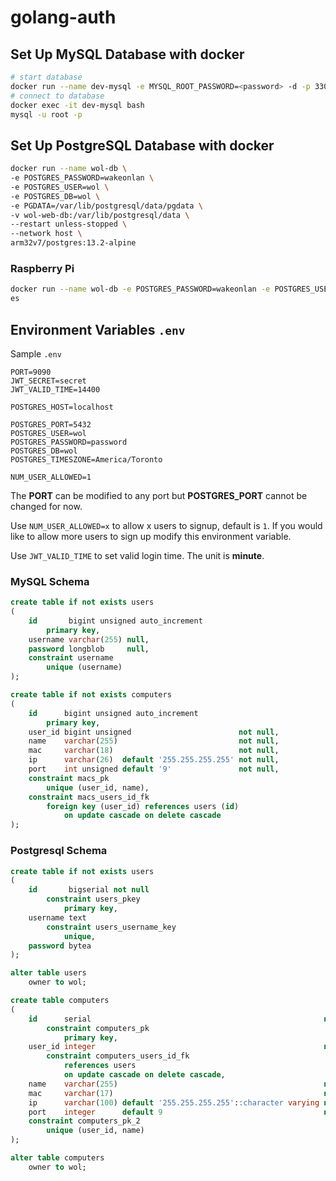 # golang-auth

## Set Up MySQL Database with docker

```bash
# start database
docker run --name dev-mysql -e MYSQL_ROOT_PASSWORD=<password> -d -p 3306:3306 mysql:latest
# connect to database
docker exec -it dev-mysql bash
mysql -u root -p
```

## Set Up PostgreSQL Database with docker

```bash
docker run --name wol-db \
-e POSTGRES_PASSWORD=wakeonlan \
-e POSTGRES_USER=wol \
-e POSTGRES_DB=wol \
-e PGDATA=/var/lib/postgresql/data/pgdata \
-v wol-web-db:/var/lib/postgresql/data \
--restart unless-stopped \
--network host \
arm32v7/postgres:13.2-alpine
```

### Raspberry Pi
```bash
docker run --name wol-db -e POSTGRES_PASSWORD=wakeonlan -e POSTGRES_USER=wol -e POSTGRES_DB=wol -e PGDATA=/var/lib/postgresql/data/pgdata -v wol-web-db:/var/lib/postgresql/data -v $PWD/backend/docker_postgres_init.sql:/docker-entrypoint-initdb.d/docker_postgres_init.sql --network host --restart unless-stopped -d arm32v7/postgr
es
```

## Environment Variables `.env`

Sample `.env`

```
PORT=9090
JWT_SECRET=secret
JWT_VALID_TIME=14400

POSTGRES_HOST=localhost

POSTGRES_PORT=5432
POSTGRES_USER=wol
POSTGRES_PASSWORD=password
POSTGRES_DB=wol
POSTGRES_TIMESZONE=America/Toronto

NUM_USER_ALLOWED=1
```

The **PORT** can be modified to any port but **POSTGRES_PORT** cannot be changed for now.

Use `NUM_USER_ALLOWED=x` to allow x users to signup, default is `1`. If you would like to allow more users to sign up modify this environment variable.

Use `JWT_VALID_TIME` to set valid login time. The unit is **minute**.

### MySQL Schema

```sql
create table if not exists users
(
    id       bigint unsigned auto_increment
        primary key,
    username varchar(255) null,
    password longblob     null,
    constraint username
        unique (username)
);

create table if not exists computers
(
    id      bigint unsigned auto_increment
        primary key,
    user_id bigint unsigned                        not null,
    name    varchar(255)                           not null,
    mac     varchar(18)                            not null,
    ip      varchar(26)  default '255.255.255.255' not null,
    port    int unsigned default '9'               not null,
    constraint macs_pk
        unique (user_id, name),
    constraint macs_users_id_fk
        foreign key (user_id) references users (id)
            on update cascade on delete cascade
);
```

### Postgresql Schema

```sql
create table if not exists users
(
    id       bigserial not null
        constraint users_pkey
            primary key,
    username text
        constraint users_username_key
            unique,
    password bytea
);

alter table users
    owner to wol;

create table computers
(
    id      serial                                                    not null
        constraint computers_pk
            primary key,
    user_id integer                                                   not null
        constraint computers_users_id_fk
            references users
            on update cascade on delete cascade,
    name    varchar(255)                                              not null,
    mac     varchar(17)                                               not null,
    ip      varchar(100) default '255.255.255.255'::character varying not null,
    port    integer      default 9                                    not null,
    constraint computers_pk_2
        unique (user_id, name)
);

alter table computers
    owner to wol;


```
